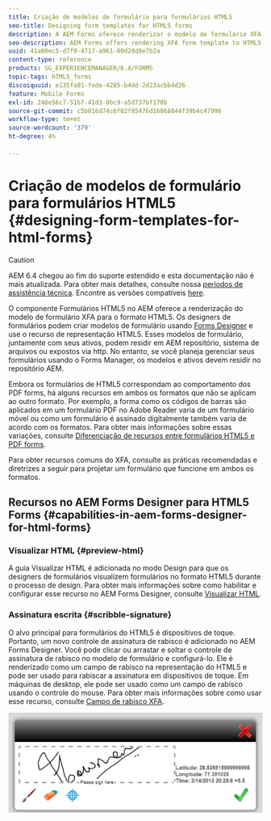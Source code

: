 ```yaml
---
title: Criação de modelos de formulário para formulários HTML5
seo-title: Designing form templates for HTML5 forms
description: A AEM Forms oferece renderizar o modelo de formulário XFA para o formato HTML5. Os designers de formulários podem criar modelos de formulário usando o Designer e usar o recurso de representação HTML5.
seo-description: AEM Forms offers rendering XFA form template to HTML5 format. Form designers can design form templates using Designer and use the HTML5 rendition capability.
uuid: 41a00ec5-d7f9-4717-a961-00d20d8e7b2a
content-type: reference
products: SG_EXPERIENCEMANAGER/6.4/FORMS
topic-tags: hTML5_forms
discoiquuid: e135fa01-fede-4285-b4dd-2d23acbb4d26
feature: Mobile Forms
exl-id: 248e56c7-51b7-41d3-8bc9-a5d737bf178b
source-git-commit: c5b816d74c6f02f85476d16868844f39b4c47996
workflow-type: tm+mt
source-wordcount: '379'
ht-degree: 4%

---
```


# Criação de modelos de formulário para formulários HTML5 {#designing-form-templates-for-html-forms}

>[!CAUTION]
>
>AEM 6.4 chegou ao fim do suporte estendido e esta documentação não é mais atualizada. Para obter mais detalhes, consulte nossa [períodos de assistência técnica](https://helpx.adobe.com/br/support/programs/eol-matrix.html). Encontre as versões compatíveis [here](https://experienceleague.adobe.com/docs/).

O componente Formulários HTML5 no AEM oferece a renderização do modelo de formulário XFA para o formato HTML5. Os designers de formulários podem criar modelos de formulário usando [Forms Designer](https://www.adobe.com/go/learn_aemforms_designer_63_pt) e use o recurso de representação HTML5. Esses modelos de formulário, juntamente com seus ativos, podem residir em AEM repositório, sistema de arquivos ou expostos via http. No entanto, se você planeja gerenciar seus formulários usando o Forms Manager, os modelos e ativos devem residir no repositório AEM.

Embora os formulários de HTML5 correspondam ao comportamento dos PDF forms, há alguns recursos em ambos os formatos que não se aplicam ao outro formato. Por exemplo, a forma como os códigos de barras são aplicados em um formulário PDF no Adobe Reader varia de um formulário móvel ou como um formulário é assinado digitalmente também varia de acordo com os formatos. Para obter mais informações sobre essas variações, consulte [Diferenciação de recursos entre formulários HTML5 e PDF forms](/help/forms/using/feature-differentiation-html5-forms-pdf-forms.md).

Para obter recursos comuns do XFA, consulte as práticas recomendadas e diretrizes a seguir para projetar um formulário que funcione em ambos os formatos.

## Recursos no AEM Forms Designer para HTML5 Forms {#capabilities-in-aem-forms-designer-for-html-forms}

### Visualizar HTML {#preview-html}

A guia Visualizar HTML é adicionada no modo Design para que os designers de formulários visualizem formulários no formato HTML5 durante o processo de design. Para obter mais informações sobre como habilitar e configurar esse recurso no AEM Forms Designer, consulte [Visualizar HTML](/help/forms/using/preview-xdp-forms-html.md).

### Assinatura escrita {#scribble-signature}

O alvo principal para formulários do HTML5 é dispositivos de toque. Portanto, um novo controle de assinatura de rabisco é adicionado no AEM Forms Designer. Você pode clicar ou arrastar e soltar o controle de assinatura de rabisco no modelo de formulário e configurá-lo. Ele é renderizado como um campo de rabisco na representação do HTML5 e pode ser usado para rabiscar a assinatura em dispositivos de toque. Em máquinas de desktop, ele pode ser usado como um campo de rabisco usando o controle do mouse. Para obter mais informações sobre como usar esse recurso, consulte [Campo de rabisco XFA](/help/forms/using/scribble-signature.md).

![4](assets/4.png)
